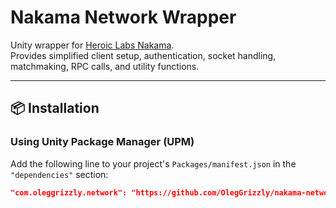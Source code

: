 # Nakama Network Wrapper

Unity wrapper for [Heroic Labs Nakama](https://heroiclabs.com/nakama/).  
Provides simplified client setup, authentication, socket handling, matchmaking, RPC calls, and utility functions.

---

## 📦 Installation

### Using Unity Package Manager (UPM)

Add the following line to your project's `Packages/manifest.json` in the `"dependencies"` section:

```json
"com.oleggrizzly.network": "https://github.com/OlegGrizzly/nakama-network-wrapper.git?path=/Packages/NakamaNetworkWrapper#v1.0.1-pre"